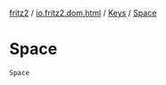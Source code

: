 [fritz2](../../index.md) / [io.fritz2.dom.html](../index.md) / [Keys](index.md) / [Space](./-space.md)

# Space

`Space`